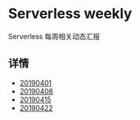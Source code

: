 # Serverless weekly
Serverless 每周相关动态汇报


## 详情
* [20190401](20190401.md)
* [20190408](20190408.md)
* [20190415](20190415.md)
* [20190422](20190422.md)
